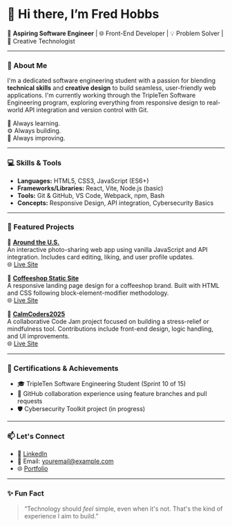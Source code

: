 # 👋 Hi there, I’m Fred Hobbs

🎯 **Aspiring Software Engineer** | 🌐 Front-End Developer | 💡 Problem Solver | 🎨 Creative Technologist

---

### 🔧 About Me

I'm a dedicated software engineering student with a passion for blending **technical skills** and **creative design** to build seamless, user-friendly web applications. I'm currently working through the TripleTen Software Engineering program, exploring everything from responsive design to real-world API integration and version control with Git.

🧠 Always learning.  
⚙️ Always building.  
🌟 Always improving.

---

### 💻 Skills & Tools

- **Languages:** HTML5, CSS3, JavaScript (ES6+)
- **Frameworks/Libraries:** React, Vite, Node.js (basic)
- **Tools:** Git & GitHub, VS Code, Webpack, npm, Bash
- **Concepts:** Responsive Design, API integration, Cybersecurity Basics

---

### 📁 Featured Projects

🔹 **[Around the U.S.](https://github.com/FHobbs8030/se_project_aroundtheus)**  
An interactive photo-sharing web app using vanilla JavaScript and API integration. Includes card editing, liking, and user profile updates.  
🌐 [Live Site](https://fhobbs8030.github.io/se_project_aroundtheus/)

🔹 **[Coffeeshop Static Site](https://github.com/FHobbs8030/se_project_coffeeshop)**  
A responsive landing page design for a coffeeshop brand. Built with HTML and CSS following block-element-modifier methodology.  
🌐 [Live Site](https://fhobbs8030.github.io/se_project_coffeeshop/)

🔹 **[CalmCoders2025](https://github.com/tylub001/CalmCoders2025)**  
A collaborative Code Jam project focused on building a stress-relief or mindfulness tool. Contributions include front-end design, logic handling, and UI improvements.  
🌐 [Live Site](https://fhobbs8030.github.io/CalmCoders2025/)

---

### 📜 Certifications & Achievements

- 🎓 TripleTen Software Engineering Student (Sprint 10 of 15)
- 💼 GitHub collaboration experience using feature branches and pull requests
- 🛡️ Cybersecurity Toolkit project (in progress)

---

### 📫 Let's Connect

- 🔗 [LinkedIn](https://www.linkedin.com/in/your-link)
- 💌 Email: youremail@example.com
- 🌐 [Portfolio](https://your-portfolio-link.com)

---

### ✨ Fun Fact

> “Technology should *feel* simple, even when it's not. That's the kind of experience I aim to build.”

